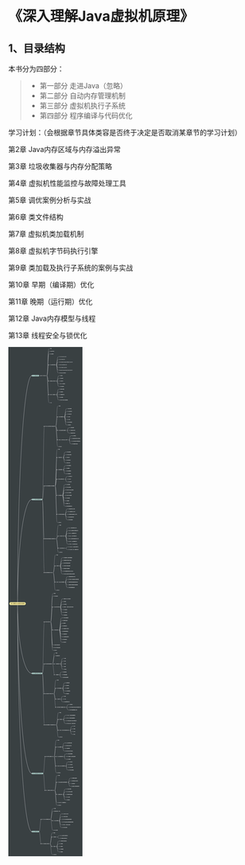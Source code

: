 #  《深入理解Java虚拟机原理》
##  1、目录结构
本书分为四部分：
>* 第一部分 走进Java（忽略）
>* 第二部分 自动内存管理机制
>* 第三部分 虚拟机执行子系统
>* 第四部分 程序编译与代码优化

学习计划：（会根据章节具体类容是否终于决定是否取消某章节的学习计划）

第2章 Java内存区域与内存溢出异常

第3章 垃圾收集器与内存分配策略

第4章 虚拟机性能监控与故障处理工具

第5章 调优案例分析与实战

第6章 类文件结构

第7章 虚拟机类加载机制

第8章 虚拟机字节码执行引擎

第9章 类加载及执行子系统的案例与实战

第10章 早期（编译期）优化

第11章 晚期（运行期）优化

第12章 Java内存模型与线程

第13章 线程安全与锁优化

![avatar](/pic/book_jvm_1.png)
